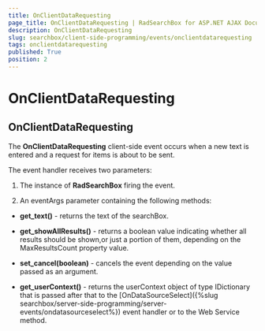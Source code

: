 ```yaml
---
title: OnClientDataRequesting
page_title: OnClientDataRequesting | RadSearchBox for ASP.NET AJAX Documentation
description: OnClientDataRequesting
slug: searchbox/client-side-programming/events/onclientdatarequesting
tags: onclientdatarequesting
published: True
position: 2
---
```


# OnClientDataRequesting



## OnClientDataRequesting

The **OnClientDataRequesting** client-side event occurs when a new text is entered and a request for items is about to be sent.

The event handler receives two parameters:

1. The instance of **RadSearchBox** firing the event.

1. An eventArgs parameter containing the following methods:

* **get_text()** - returns the text of the searchBox.

* **get_showAllResults()** - returns a boolean value indicating whether all results should be shown,or just a portion of them, depending on the MaxResultsCount property value.

* **set_cancel(boolean)** - cancels the event depending on the value passed as an argument.

* **get_userContext()** - returns the userContext object of type IDictionary that is passed after that to the [OnDataSourceSelect]({%slug searchbox/server-side-programming/server-events/ondatasourceselect%}) event handler or to the Web Service method.
